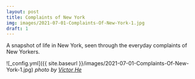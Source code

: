 ```yaml
---
layout: post
title: Complaints of New York
img: images/2021-07-01-Complaints-Of-New-York-1.jpg
draft: 1
---
```


A snapshot of life in New York, seen through the everyday complaints of  New Yorkers.


![_config.yml]({{ site.baseurl }}/images/2021-07-01-Complaints-Of-New-York-1.jpg)
*photo by [Victor He](https://unsplash.com/@victorhwn725)*


<link rel="stylesheet" href="https://synced.to/static/theme/assets/css/fontawesome/css/all.min.css" />
<link rel="stylesheet" href="https://cdn.jsdelivr.net/gh/openlayers/openlayers.github.io@master/en/v6.4.3/css/ol.css" type="text/css" />
<link rel="stylesheet" href="https://blog.synced.to/datascripts/2021-07-01-Complaints-Of-New-York/dashboard.css" />
<script src="https://synced.to/static/theme/assets/js/moment.min.js?v=8c2de"></script>
<script src="https://cdn.jsdelivr.net/gh/openlayers/openlayers.github.io@master/en/v6.4.3/build/ol.js"></script>

<div class="sydb-container">
<div class="sydb-inner-container">
<!--
<div class="sydb-header-container">
<h4>Complaints of New York</h4>
<div style="max-width: 400px; text-align: center; margin-bottom: 6px;">
A snapshot of life in New York, seen through the everyday complaints of  New Yorkers.  
</div>
</div>
-->
<div class="sydb-dashboard-container">
<div class="sydb-map-container">
<div id="sydb-map" style="height: 100%;">
</div>
<div id="sydb-date-display"></div>
</div>
<div class="sydb-content-container">
<div id="sydb-anim-controls" aria-label="Animation controls">
  <div class="sydb-slider-container">
      <input type="range" min="0" max="1440" 
             value="0" class="sydb-slider" id="sydb-timerange" />
  </div>
  <i id="sydb-toggleplay" class="sydb-toggleplay fas fa-play sydb-icon-button" aria-hidden="true"></i>
  <i id="sydb-reset" class="fas fa-stop sydb-icon-button" aria-hidden="true"></i>
  <i id="sydb-togglevolume" class="fas fa-volume-mute sydb-icon-button" aria-hidden="true"></i>

</div>
<div id="sydb-content"></div>
<span id="sydb-content-cover-menu">

<div id="sydb-content-cover-menu-input">
<input id="sydb-viewdate"  name="viewdate" type="date" />
<i id="sydb-toggleplay-cover-menu" class="sydb-toggleplay fas fa-play sydb-icon-button" 
    aria-hidden="true"></i>
</div>

<img id="sydb-loading-spinner" src="https://blog.synced.to/datascripts/2021-07-01-Complaints-Of-New-York/grid.svg" width="30" height="30" />

</span>
</div>
</div>


<div style="text-align: center; font-size: 1rem; flex: 0; padding: 6px;">
<p>data from <a href="https://opendata.cityofnewyork.us/">NYC OpenData</a>, 
sounds from <a href="https://freesound.org/people/lazymonk/sounds/214319/">freesound/lazymonk</a></p>
</div>

</div>
</div>

<script src="https://blog.synced.to/datascripts/2021-07-01-Complaints-Of-New-York/main_ts.js"></script>




[Rahman](https://www.linkedin.com/in/rahman-zane/) and [Sachin](https://www.linkedin.com/in/sachinvasudevan/) - <team@synced.to>

_Explore more on [the Synced app](http://onelink.to/8ttzr9), where you can find meaningful places, nearaway and faraway._
